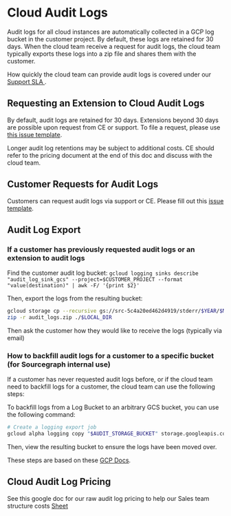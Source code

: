 # Cloud Audit Logs

Audit logs for all cloud instances are automatically collected in a GCP log bucket in the customer project. By default, these
logs are retained for 30 days. When the cloud team receive a request for audit logs, the cloud team typically exports these logs into a zip file and shares them with the customer.

How quickly the cloud team can provide audit logs is covered under our [Support SLA ](https://sourcegraph.com/docs/sla).

## Requesting an Extension to Cloud Audit Logs

By default, audit logs are retained for 30 days. Extensions beyond 30 days are possible upon request from CE or support. To file a request, please use [this issue template](https://github.com/sourcegraph/customer/issues/new?assignees=&labels=team%2Fcloud%2Cmi%2Faudit-log&projects=&template=managed-instance-audit-log.md&title=%24CUSTOMER%3A+Configure%2FRequest+Audit+logs).

Longer audit log retentions may be subject to additional costs. CE should refer to the pricing document at the end of this doc
and discuss with the cloud team.

## Customer Requests for Audit Logs

Customers can request audit logs via support or CE. Please fill out this [issue template](https://github.com/sourcegraph/customer/issues/new?assignees=&labels=team%2Fcloud%2Cmi%2Faudit-log&projects=&template=managed-instance-audit-log.md&title=%24CUSTOMER%3A+Configure%2FRequest+Audit+logs).

## Audit Log Export

### If a customer has previously requested audit logs or an extension to audit logs

Find the customer audit log bucket: `gcloud logging sinks describe "audit_log_sink_gcs" --project=$CUSTOMER_PROJECT --format "value(destination)" | awk -F/ '{print $2}'`

Then, export the logs from the resulting bucket:

```bash
gcloud storage cp --recursive gs://src-5c4a20ed462d4919/stderr/$YEAR/$MONTH/$DAY ./$LOCAL_DIR --project=$CUSTOMER_PROJECT
zip -r audit_logs.zip ./$LOCAL_DIR
```

Then ask the customer how they would like to receive the logs (typically via email)

### How to backfill audit logs for a customer to a specific bucket (for Sourcegraph internal use)

If a customer has never requested audit logs before, or if the cloud team need to backfill logs for a customer, the cloud team can use the following steps:

To backfill logs from a Log Bucket to an arbitrary GCS bucket, you can use the following command:

```bash
# Create a logging export job
gcloud alpha logging copy "$AUDIT_STORAGE_BUCKET" storage.googleapis.com/$TARGET_BUCKET --location=global --log-filter="jsonPayload.Attributes.audit.auditId!=\"\" AND resource.type=\"k8s_container\"" --project=$PROJECT_ID
```

Then, view the resulting bucket to ensure the logs have been moved over.

These steps are based on these [GCP Docs](https://cloud.google.com/logging/docs/routing/copy-logs).

## Cloud Audit Log Pricing

See this google doc for our raw audit log pricing to help our Sales team structure costs
[Sheet](https://docs.google.com/spreadsheets/d/1ikRo-HjvJ-TFJ92aFKqbILAliF0dw2SNyy01UDA8feI/edit?usp=sharing)
